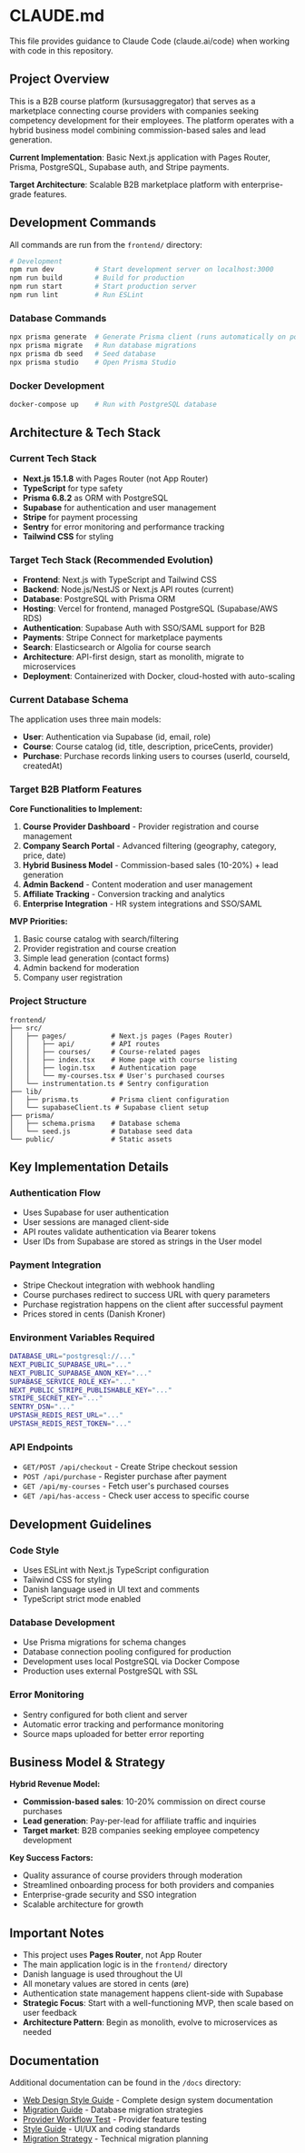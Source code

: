 # CLAUDE.md

This file provides guidance to Claude Code (claude.ai/code) when working with code in this repository.

## Project Overview

This is a B2B course platform (kursusaggregator) that serves as a marketplace connecting course providers with companies seeking competency development for their employees. The platform operates with a hybrid business model combining commission-based sales and lead generation.

**Current Implementation**: Basic Next.js application with Pages Router, Prisma, PostgreSQL, Supabase auth, and Stripe payments.

**Target Architecture**: Scalable B2B marketplace platform with enterprise-grade features.

## Development Commands

All commands are run from the `frontend/` directory:

```bash
# Development
npm run dev          # Start development server on localhost:3000
npm run build        # Build for production
npm run start        # Start production server
npm run lint         # Run ESLint
```

### Database Commands

```bash
npx prisma generate  # Generate Prisma client (runs automatically on postinstall)
npx prisma migrate   # Run database migrations
npx prisma db seed   # Seed database
npx prisma studio    # Open Prisma Studio
```

### Docker Development

```bash
docker-compose up    # Run with PostgreSQL database
```

## Architecture & Tech Stack

### Current Tech Stack
- **Next.js 15.1.8** with Pages Router (not App Router)
- **TypeScript** for type safety
- **Prisma 6.8.2** as ORM with PostgreSQL
- **Supabase** for authentication and user management
- **Stripe** for payment processing
- **Sentry** for error monitoring and performance tracking
- **Tailwind CSS** for styling

### Target Tech Stack (Recommended Evolution)
- **Frontend**: Next.js with TypeScript and Tailwind CSS
- **Backend**: Node.js/NestJS or Next.js API routes (current)
- **Database**: PostgreSQL with Prisma ORM
- **Hosting**: Vercel for frontend, managed PostgreSQL (Supabase/AWS RDS)
- **Authentication**: Supabase Auth with SSO/SAML support for B2B
- **Payments**: Stripe Connect for marketplace payments
- **Search**: Elasticsearch or Algolia for course search
- **Architecture**: API-first design, start as monolith, migrate to microservices
- **Deployment**: Containerized with Docker, cloud-hosted with auto-scaling

### Current Database Schema
The application uses three main models:
- **User**: Authentication via Supabase (id, email, role)
- **Course**: Course catalog (id, title, description, priceCents, provider)
- **Purchase**: Purchase records linking users to courses (userId, courseId, createdAt)

### Target B2B Platform Features
**Core Functionalities to Implement:**
1. **Course Provider Dashboard** - Provider registration and course management
2. **Company Search Portal** - Advanced filtering (geography, category, price, date)
3. **Hybrid Business Model** - Commission-based sales (10-20%) + lead generation
4. **Admin Backend** - Content moderation and user management
5. **Affiliate Tracking** - Conversion tracking and analytics
6. **Enterprise Integration** - HR system integrations and SSO/SAML

**MVP Priorities:**
1. Basic course catalog with search/filtering
2. Provider registration and course creation
3. Simple lead generation (contact forms)
4. Admin backend for moderation
5. Company user registration

### Project Structure
```
frontend/
├── src/
│   ├── pages/           # Next.js pages (Pages Router)
│   │   ├── api/         # API routes
│   │   ├── courses/     # Course-related pages
│   │   ├── index.tsx    # Home page with course listing
│   │   ├── login.tsx    # Authentication page
│   │   └── my-courses.tsx # User's purchased courses
│   └── instrumentation.ts # Sentry configuration
├── lib/
│   ├── prisma.ts        # Prisma client configuration
│   └── supabaseClient.ts # Supabase client setup
├── prisma/
│   ├── schema.prisma    # Database schema
│   └── seed.js          # Database seed data
└── public/              # Static assets
```

## Key Implementation Details

### Authentication Flow
- Uses Supabase for user authentication
- User sessions are managed client-side
- API routes validate authentication via Bearer tokens
- User IDs from Supabase are stored as strings in the User model

### Payment Integration
- Stripe Checkout integration with webhook handling
- Course purchases redirect to success URL with query parameters
- Purchase registration happens on the client after successful payment
- Prices stored in cents (Danish Kroner)

### Environment Variables Required
```bash
DATABASE_URL="postgresql://..."
NEXT_PUBLIC_SUPABASE_URL="..."
NEXT_PUBLIC_SUPABASE_ANON_KEY="..."
SUPABASE_SERVICE_ROLE_KEY="..."
NEXT_PUBLIC_STRIPE_PUBLISHABLE_KEY="..."
STRIPE_SECRET_KEY="..."
SENTRY_DSN="..."
UPSTASH_REDIS_REST_URL="..."
UPSTASH_REDIS_REST_TOKEN="..."
```

### API Endpoints
- `GET/POST /api/checkout` - Create Stripe checkout session
- `POST /api/purchase` - Register purchase after payment
- `GET /api/my-courses` - Fetch user's purchased courses
- `GET /api/has-access` - Check user access to specific course

## Development Guidelines

### Code Style
- Uses ESLint with Next.js TypeScript configuration
- Tailwind CSS for styling
- Danish language used in UI text and comments
- TypeScript strict mode enabled

### Database Development
- Use Prisma migrations for schema changes
- Database connection pooling configured for production
- Development uses local PostgreSQL via Docker Compose
- Production uses external PostgreSQL with SSL

### Error Monitoring
- Sentry configured for both client and server
- Automatic error tracking and performance monitoring
- Source maps uploaded for better error reporting

## Business Model & Strategy

**Hybrid Revenue Model:**
- **Commission-based sales**: 10-20% commission on direct course purchases
- **Lead generation**: Pay-per-lead for affiliate traffic and inquiries
- **Target market**: B2B companies seeking employee competency development

**Key Success Factors:**
- Quality assurance of course providers through moderation
- Streamlined onboarding process for both providers and companies
- Enterprise-grade security and SSO integration
- Scalable architecture for growth

## Important Notes

- This project uses **Pages Router**, not App Router
- The main application logic is in the `frontend/` directory
- Danish language is used throughout the UI
- All monetary values are stored in cents (øre)
- Authentication state management happens client-side with Supabase
- **Strategic Focus**: Start with a well-functioning MVP, then scale based on user feedback
- **Architecture Pattern**: Begin as monolith, evolve to microservices as needed

## Documentation

Additional documentation can be found in the `/docs` directory:
- [Web Design Style Guide](docs/WEB-DESIGN-STYLEGUIDE.md) - Complete design system documentation
- [Migration Guide](docs/MIGRATION-GUIDE.md) - Database migration strategies
- [Provider Workflow Test](docs/PROVIDER-WORKFLOW-TEST.md) - Provider feature testing
- [Style Guide](docs/STYLEGUIDE.md) - UI/UX and coding standards
- [Migration Strategy](docs/migration-strategy.md) - Technical migration planning